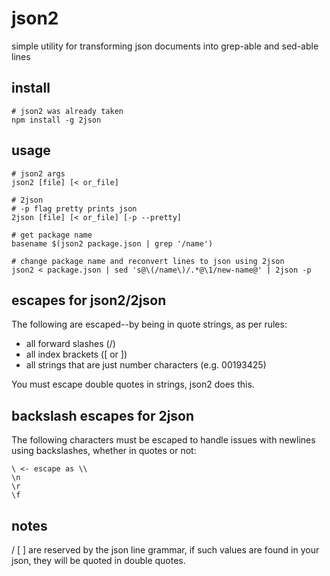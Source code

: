 json2
=====

simple utility for transforming json documents into grep-able and sed-able lines

install
-------

    # json2 was already taken
    npm install -g 2json

usage
-----

    # json2 args
    json2 [file] [< or_file]

    # 2json
    # -p flag pretty prints json
    2json [file] [< or_file] [-p --pretty]

    # get package name
    basename $(json2 package.json | grep '/name')

    # change package name and reconvert lines to json using 2json
    json2 < package.json | sed 's@\(/name\)/.*@\1/new-name@' | 2json -p

escapes for json2/2json
-----------------------

The following are escaped--by being in quote strings, as per rules:
 
  * all forward slashes (/)
  * all index brackets ([ or ])
  * all strings that are just number characters (e.g. 00193425)

You must escape double quotes in strings, json2 does this.

backslash escapes for 2json
---------------------------

The following characters must be escaped to handle issues with newlines using backslashes, whether in quotes or not:

    \ <- escape as \\
    \n
    \r
    \f

notes
------

/ [ ] are reserved by the json line grammar, if such values are found in your json, they will be quoted in double quotes.

